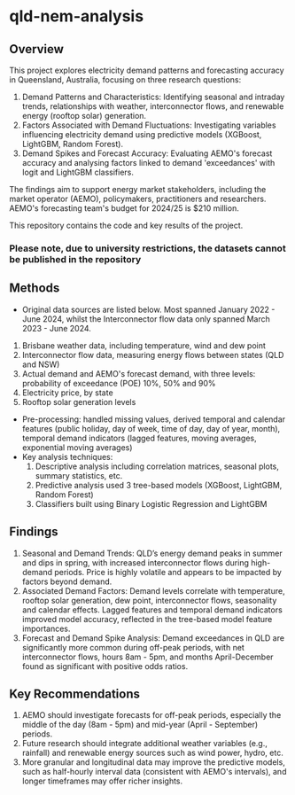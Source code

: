 # qld-nem-analysis
## Overview
This project explores electricity demand patterns and forecasting accuracy in Queensland, Australia, focusing on three research questions:

1) Demand Patterns and Characteristics: Identifying seasonal and intraday trends, relationships with weather, interconnector flows, and renewable energy (rooftop solar) generation.
2) Factors Associated with Demand Fluctuations: Investigating variables influencing electricity demand using predictive models (XGBoost, LightGBM, Random Forest).
3) Demand Spikes and Forecast Accuracy: Evaluating AEMO's forecast accuracy and analysing factors linked to demand 'exceedances' with logit and LightGBM classifiers.

The findings aim to support energy market stakeholders, including the market operator (AEMO), policymakers, practitioners and researchers. AEMO's forecasting team's budget for 2024/25 is $210 million.

This repository contains the code and  key results of the project.

### Please note, due to university restrictions, the datasets cannot be published in the repository

## Methods
- Original data sources are listed below. Most spanned January 2022 - June 2024, whilst the Interconnector flow data only spanned March 2023 - June 2024.
1) Brisbane weather data, including temperature, wind and dew point
2) Interconnector flow data, measuring energy flows between states (QLD and NSW)
3) Actual demand and AEMO's forecast demand, with three levels: probability of exceedance (POE) 10%, 50% and 90%
4) Electricity price, by state
5) Rooftop solar generation levels

- Pre-processing: handled missing values, derived temporal and calendar features (public holiday, day of week, time of day, day of year, month), temporal demand indicators (lagged features, moving averages, exponential moving averages)
- Key analysis techniques:
  1) Descriptive analysis including correlation matrices, seasonal plots, summary statistics, etc.
  2) Predictive analysis used 3 tree-based models (XGBoost, LightGBM, Random Forest)
  3) Classifiers built using Binary Logistic Regression and LightGBM

## Findings
1) Seasonal and Demand Trends: QLD’s energy demand peaks in summer and dips in spring, with increased interconnector flows during high-demand periods. Price is highly volatile and appears to be impacted by factors beyond demand.
2) Associated Demand Factors: Demand levels correlate with temperature, rooftop solar generation, dew point, interconnector flows, seasonality and calendar effects. Lagged features and temporal demand indicators improved model accuracy, reflected in the tree-based model feature importances.
3) Forecast and Demand Spike Analysis: Demand exceedances in QLD are significantly more common during off-peak periods, with net interconnector flows, hours 8am - 5pm, and months April-December found as significant with positive odds ratios.

## Key Recommendations
1) AEMO should investigate forecasts for off-peak periods, especially the middle of the day (8am - 5pm) and mid-year (April - September) periods.
2) Future research should integrate additional weather variables (e.g., rainfall) and renewable energy sources such as wind power, hydro, etc.
3) More granular and longitudinal data may improve the predictive models, such as half-hourly interval data (consistent with AEMO's intervals), and longer timeframes may offer richer insights.
